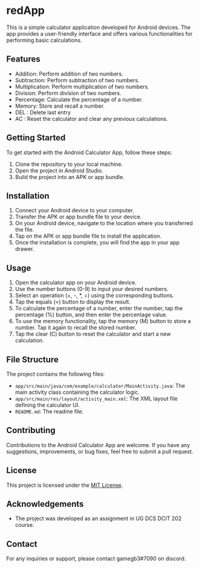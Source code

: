 # redApp

This is a simple calculator application developed for Android devices. The app provides a user-friendly interface and offers various functionalities for performing basic calculations.

## Features

- Addition: Perform addition of two numbers.
- Subtraction: Perform subtraction of two numbers.
- Multiplication: Perform multiplication of two numbers.
- Division: Perform division of two numbers.
- Percentage: Calculate the percentage of a number.
- Memory: Store and recall a number.
- DEL : Delete last entry
- AC : Reset the calculator and clear any previous calculations.

## Getting Started

To get started with the Android Calculator App, follow these steps:

1. Clone the repository to your local machine.
2. Open the project in Android Studio.
3. Build the project into an APK or app bundle.

## Installation

1. Connect your Android device to your computer.
2. Transfer the APK or app bundle file to your device.
3. On your Android device, navigate to the location where you transferred the file.
4. Tap on the APK or app bundle file to install the application.
5. Once the installation is complete, you will find the app in your app drawer.

## Usage

1. Open the calculator app on your Android device.
2. Use the number buttons (0-9) to input your desired numbers.
3. Select an operation (+, -, *, ÷) using the corresponding buttons.
4. Tap the equals (=) button to display the result.
5. To calculate the percentage of a number, enter the number, tap the percentage (%) button, and then enter the percentage value.
6. To use the memory functionality, tap the memory (M) button to store a number. Tap it again to recall the stored number.
7. Tap the clear (C) button to reset the calculator and start a new calculation.

## File Structure

The project contains the following files:

- `app/src/main/java/com/example/calculator/MainActivity.java`: The main activity class containing the calculator logic.
- `app/src/main/res/layout/activity_main.xml`: The XML layout file defining the calculator UI.
- `README.md`: The readme file.

## Contributing

Contributions to the Android Calculator App are welcome. If you have any suggestions, improvements, or bug fixes, feel free to submit a pull request.

## License

This project is licensed under the [MIT License](https://github.com/git/git-scm.com/blob/main/MIT-LICENSE.txt).

## Acknowledgements

- The project was developed as an assignment in UG DCS DCIT 202 course.

## Contact

For any inquiries or support, please contact gamegb3#7090 on discord.
